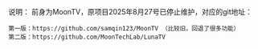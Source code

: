 说明：
	前身为MoonTV，原项目2025年8月27号已停止维护，对应的git地址：

	第一版：https://github.com/samqin123/MoonTV	（比较旧，回退了很多功能）
	第二版：https://github.com/MoonTechLab/LunaTV 



